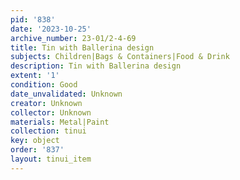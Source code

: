 ```yaml
---
pid: '838'
date: '2023-10-25'
archive_number: 23-01/2-4-69
title: Tin with Ballerina design
subjects: Children|Bags & Containers|Food & Drink
description: Tin with Ballerina design
extent: '1'
condition: Good
date_unvalidated: Unknown
creator: Unknown
collector: Unknown
materials: Metal|Paint
collection: tinui
key: object
order: '837'
layout: tinui_item
---
```

